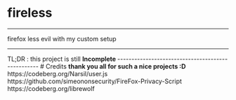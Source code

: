 # fireless
--------------------------------------------------
firefox less evil with my custom setup
<hr>
TL;DR : this project is still
<b> Incomplete </b>
--------------------------------------------------
# Credits
<b> thank you all for such a nice projects :D </b>
<br>
https://codeberg.org/Narsil/user.js
<br>
https://github.com/simeononsecurity/FireFox-Privacy-Script
<br>
https://codeberg.org/librewolf
